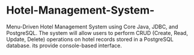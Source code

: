# Hotel-Management-System-
Menu-Driven Hotel Management System using Core Java, JDBC, and PostgreSQL. The system will allow users to perform CRUD (Create, Read, Update, Delete) operations on hotel records stored in a PostgreSQL database. its provide console-based interface.

